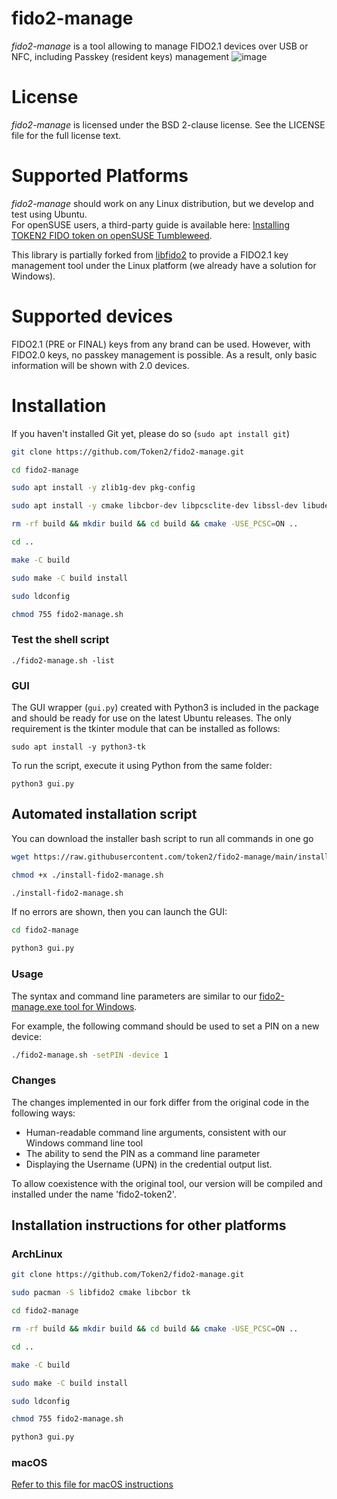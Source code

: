 # fido2-manage
 
*fido2-manage* is a tool allowing to manage  FIDO2.1 devices over USB or NFC, including Passkey (resident keys) management
![image](https://www.token2.com/img/Pq60uf.jpg)
 
# License

*fido2-manage* is licensed under the BSD 2-clause license. See the LICENSE
file for the full license text.

# Supported Platforms

*fido2-manage* should work on any Linux distribution, but we develop and test using Ubuntu.  
For openSUSE users, a third-party guide is available here: [Installing TOKEN2 FIDO token on openSUSE Tumbleweed](https://www.chilli.sh/installing-token2-fido-token-on-opensuse-tumbleweed/).

This library is partially forked from [libfido2](https://github.com/Yubico/libfido2) to provide a FIDO2.1 key management tool under the Linux platform (we already have a solution for Windows).

# Supported devices
FIDO2.1 (PRE or FINAL) keys from any brand can be used. However, with FIDO2.0 keys, no passkey management is possible. As a result, only basic information will be shown with 2.0 devices. 

# Installation
If you haven't installed Git yet, please do so (`sudo apt install git`)

```bash
git clone https://github.com/Token2/fido2-manage.git

cd fido2-manage

sudo apt install -y zlib1g-dev pkg-config

sudo apt install -y cmake libcbor-dev libpcsclite-dev libssl-dev libudev-dev

rm -rf build && mkdir build && cd build && cmake -USE_PCSC=ON ..

cd ..

make -C build

sudo make -C build install

sudo ldconfig

chmod 755 fido2-manage.sh
```

### Test the shell script

`./fido2-manage.sh -list`

 ### GUI
The GUI wrapper (`gui.py`) created with Python3 is included in the package and should be ready for use on the latest Ubuntu releases. The only requirement is the tkinter module that can be installed as follows:

`sudo apt install -y python3-tk`

To run the script, execute it using Python from the same folder:

`python3 gui.py`

 


## Automated installation script
You can download the installer bash script to run all commands in one go
```bash
wget https://raw.githubusercontent.com/token2/fido2-manage/main/install-fido2-manage.sh
```


```bash
chmod +x ./install-fido2-manage.sh 
```
```bash
./install-fido2-manage.sh
```

If no errors are shown, then you can launch the GUI:

```bash
cd fido2-manage
```
```bash
python3 gui.py
```


### Usage ###
The syntax and command line parameters are similar to our  [fido2-manage.exe tool for Windows](https://www.token2.com/site/page/fido2-token-management-tool-fido2-manage-exe).

For example, the following command should be used to set a PIN on a new device:
```bash
./fido2-manage.sh -setPIN -device 1
``` 


### Changes ###
The changes implemented in our fork differ from the original code in the following ways:
* Human-readable command line arguments, consistent with our Windows command line tool
* The ability to send the PIN as a command line parameter
* Displaying the Username (UPN) in the credential output list.

To allow coexistence with the original tool, our version will be compiled and installed under the name 'fido2-token2'.


## Installation instructions for other platforms ##
### ArchLinux ###
```bash
git clone https://github.com/Token2/fido2-manage.git

sudo pacman -S libfido2 cmake libcbor tk

cd fido2-manage

rm -rf build && mkdir build && cd build && cmake -USE_PCSC=ON ..

cd ..

make -C build

sudo make -C build install

sudo ldconfig

chmod 755 fido2-manage.sh

python3 gui.py

```

### macOS ###
[Refer to this file for macOS instructions](README.MACOS.md)
